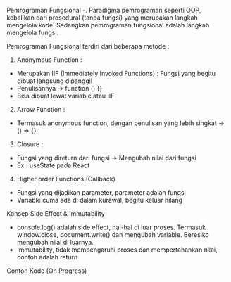 Pemrograman Fungsional -. Paradigma pemrograman seperti OOP, kebalikan dari prosedural (tanpa fungsi) yang merupakan langkah mengelola kode. Sedangkan pemrograman fungsional adalah langkah mengelola fungsi.

Pemrograman Fungsional terdiri dari beberapa metode :
1. Anonymous Function : 
- Merupakan IIF (Immediately Invoked Functions) : Fungsi yang begitu dibuat langsung dipanggil
- Penulisannya -> function () {}
- Bisa dibuat lewat variable atau IIF

2. Arrow Function :
- Termasuk anonymous function, dengan penulisan yang lebih singkat -> () => {}

3. Closure :
- Fungsi yang direturn dari fungsi -> Mengubah nilai dari fungsi 
- Ex : useState pada React

<!-- x = x + 1 ; ditambah dulu baru direturn -->

4. Higher order Functions (Callback) 
- Fungsi yang dijadikan parameter, parameter adalah fungsi
- Variable cuma ada di dalam kurawal, begitu keluar hilang


Konsep Side Effect & Immutability
- console.log() adalah side effect, hal-hal di luar proses. Termasuk window.close, document.write() dan mengubah variable. Beresiko mengubah nilai di luarnya.
- Immutability, tidak mempengaruhi proses dan mempertahankan nilai, contoh adalah return

Contoh Kode (On Progress)
